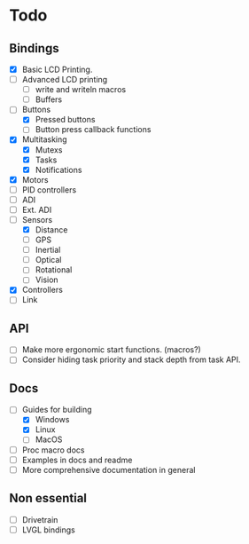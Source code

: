 # Todo

## Bindings

* [X] Basic LCD Printing.
* [ ] Advanced LCD printing
  * [ ] write and writeln macros
  * [ ] Buffers
* [ ] Buttons
  * [X] Pressed buttons
  * [ ] Button press callback functions
* [X] Multitasking
  * [X] Mutexs
  * [X] Tasks
  * [X] Notifications
* [X] Motors
* [ ] PID controllers
* [ ] ADI
* [ ] Ext. ADI
* [ ] Sensors
  * [X] Distance
  * [ ] GPS
  * [ ] Inertial
  * [ ] Optical
  * [ ] Rotational
  * [ ] Vision
* [X] Controllers
* [ ] Link

## API

* [ ] Make more ergonomic start functions. (macros?)
* [ ] Consider hiding task priority and stack depth from task API.

## Docs

* [ ] Guides for building
  * [X] Windows
  * [X] Linux
  * [ ] MacOS
* [ ] Proc macro docs
* [ ] Examples in docs and readme
* [ ] More comprehensive documentation in general

## Non essential

* [ ] Drivetrain
* [ ] LVGL bindings
